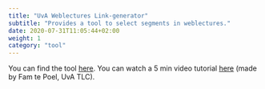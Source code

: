 ```yaml
---
title: "UvA Weblectures Link-generator"
subtitle: "Provides a tool to select segments in weblectures."
date: 2020-07-31T11:05:44+02:00
weight: 1
category: "tool"
---
```


You can find the tool [here](http://www.avcprompt.nl/mediasite/webcollegefragment.html). You can watch a 5 min video tutorial [here](https://youtu.be/bReSP0oEPUw) (made by Fam te Poel, UvA TLC).
